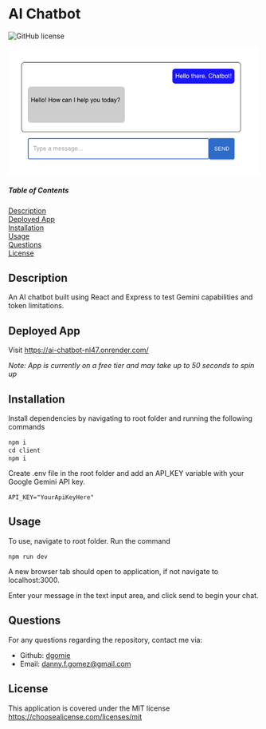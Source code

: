 # AI Chatbot
  ![GitHub license](https://img.shields.io/badge/license-MIT-blue.svg)

  <img src='./client/public/chatbot.png' width="auto" />

  ##### Table of Contents  
  [Description](#description)  
  [Deployed App](#deployed-app)   
  [Installation](#installation)  
  [Usage](#usage)  
  [Questions](#questions)  
  [License](#license)  

  ## Description  
  An AI chatbot built using React and Express to test Gemini capabilities and token limitations.

  ## Deployed App  
  Visit https://ai-chatbot-nl47.onrender.com/

  *Note: App is currently on a free tier and may take up to 50 seconds to spin up*

  ## Installation  
  Install dependencies by navigating to root folder and running the following commands
  
 ```
 npm i
 cd client 
 npm i
 ```
  
  Create .env file in the root folder and add an API_KEY variable with your Google Gemini API key.
  
  ```
  API_KEY="YourApiKeyHere"
  ```

  ## Usage  
  To use, navigate to root folder. Run the command
   ```
   npm run dev
   ```
A new browser tab should open to application, if not navigate to localhost:3000. 
    
Enter your message in the text input area, and click send to begin your chat.

  ## Questions
  For any questions regarding the repository, contact me via:
  * Github: [dgomie](https://www.github.com/dgomie)
  * Email: <a href="mailto:danny.f.gomez@gmail.com">danny.f.gomez@gmail.com</a>
  
  ## License
  This application is covered under the MIT license  
  https://choosealicense.com/licenses/mit 
